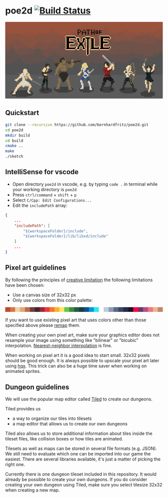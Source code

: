 # poe2d [![Build Status](https://travis-ci.org/bernhardfritz/poe2d.svg?branch=master)](https://travis-ci.org/bernhardfritz/poe2d)

![logo](q7x8w6lmy5hz.png)

## Quickstart

```bash
git clone --recursive https://github.com/bernhardfritz/poe2d.git
cd poe2d
mkdir build
cd build
cmake ..
make
./sketch
```

## IntelliSense for vscode

* Open directory `poe2d` in vscode, e.g. by typing `code .` in terminal while your working directory is `poe2d`
* Press `ctrl/command` + `shift` + `p`
* Select `C/Cpp: Edit Configurations...`
* Edit the `includePath` array:

```JSON
{
    ...
    "includePath": [
        "${workspaceFolder}/include",
        "${workspaceFolder}/lib/libxd/include"
    ]
    ...
}
```

## Pixel art guidelines

By following the principles of [creative limitation](https://en.wikipedia.org/wiki/Creative_limitation) the following limitations have been chosen:

* Use a canvas size of 32x32 px
* Only use colors from this color palette:

![color palette](endesga-32-32x.png)

If you want to use existing pixel art that uses colors other than those specified above please [remap](https://github.com/bernhardfritz/remap) them.

When creating your own pixel art, make sure your graphics editor does not resample your image using something like "bilinear" or "bicubic" interpolation.
[Nearest-neighbor interpolation](https://en.wikipedia.org/wiki/Nearest-neighbor_interpolation) is fine.

When working on pixel art it is a good idea to start small. 32x32 pixels should be good enough.
It is always possible to upscale your pixel art later using [hqx](https://github.com/bernhardfritz/hqx).
This trick can also be a huge time saver when working on animated sprites.

## Dungeon guidelines

We will use the popular map editor called [Tiled](https://www.mapeditor.org/) to create our dungeons.

Tiled provides us
* a way to organize our tiles into tilesets
* a map editor that allows us to create our own dungeons

Tiled also allows us to store additional information about tiles inside the tileset files, like collision boxes or how tiles are animated.

Tilesets as well as maps can be stored in several file formats (e.g. JSON).
We still need to evaluate which one can be imported into our game the easiest.
There are several libraries available, it's just a matter of picking the right one.

Currently there is one dungeon tileset included in this repository.
It would already be possible to create your own dungeons.
If you do consider creating your own dungeon using Tiled, make sure you select tilesize 32x32 when creating a new map.
